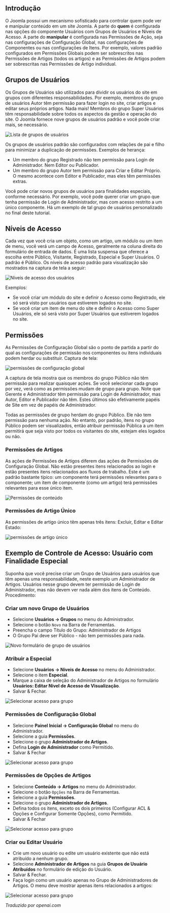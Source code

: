 <!-- Filename: J4.x:Access_Control / Display title: Controle de Acesso -->

## Introdução

O Joomla possui um mecanismo sofisticado para controlar quem pode ver e manipular conteúdo em um site Joomla. A parte do **quem** é configurada nas opções do componente Usuários com Grupos de Usuários e Níveis de Acesso. A parte do **manipular** é configurada nas Permissões de Ação, seja nas configurações de Configuração Global, nas configurações de Componentes ou nas configurações de Itens. Por exemplo, valores padrão configurados em Permissões Globais podem ser sobrescritos nas Permissões de Artigos (todos os artigos) e as Permissões de Artigos podem ser sobrescritas nas Permissões de Artigo individual.

## Grupos de Usuários

Os Grupos de Usuários são utilizados para dividir os usuários do site em grupos com diferentes responsabilidades. Por exemplo, membros do grupo de usuários Autor têm permissão para fazer login no site, criar artigos e editar seus próprios artigos. Nada mais! Membros do grupo Super Usuários têm responsabilidade sobre todos os aspectos da gestão e operação do site. O Joomla fornece nove grupos de usuários padrão e você pode criar mais, se necessário.

![Lista de grupos de usuários](../../../en/images/users/access-control-users-groups-list.png)

Os grupos de usuários padrão são configurados com relações de pai e filho para minimizar a duplicação de permissões. Exemplos de herança:

- Um membro do grupo Registrado não tem permissão para Login de Administrador. Nem Editor ou Publicador.
- Um membro do grupo Autor tem permissão para Criar e Editar Próprio. O mesmo acontece com Editor e Publicador, mas eles têm permissões extras.

Você pode criar novos grupos de usuários para finalidades especiais, conforme necessário. Por exemplo, você pode querer criar um grupo que tenha permissão de Login de Administrador, mas com acesso restrito a um único componente. Há um exemplo de tal grupo de usuários personalizado no final deste tutorial.

## Níveis de Acesso

Cada vez que você cria um objeto, como um artigo, um módulo ou um item de menu, você verá um campo de Acesso, geralmente na coluna direita do formulário de entrada de dados. É uma lista suspensa que oferece a escolha entre Público, Visitante, Registrado, Especial e Super Usuários. O padrão é Público. Os níveis de acesso padrão para visualização são mostrados na captura de tela a seguir:

![Níveis de acesso dos usuários](../../../en/images/users/access-control-users-access-levels.png)

Exemplos:

- Se você criar um módulo do site e definir o Acesso como Registrado, ele só será visto por usuários que estiverem logados no site.
- Se você criar um item de menu do site e definir o Acesso como Super Usuários, ele só será visto por Super Usuários que estiverem logados no site.

## Permissões

As Permissões de Configuração Global são o ponto de partida a partir do qual as configurações de permissão nos componentes ou itens individuais podem herdar ou substituir. Captura de tela:

![permissões de configuração global](../../../en/images/users/access-control-global-configuration-permissions.png)

A captura de tela mostra que os membros do grupo Público não têm permissão para realizar quaisquer ações. Se você selecionar cada grupo por vez, verá como as permissões mudam de grupo para grupo. Note que Gerente e Administrador têm permissão para Login de Administrador, mas Autor, Editor e Publicador não têm. Estes últimos são efetivamente papéis de Site em vez de papéis de Administrador.

Todas as permissões de grupo herdam do grupo Público. Ele não tem permissão para nenhuma ação. No entanto, por padrão, itens no grupo Público podem ser visualizados, então atribuir permissão Pública a um item permitirá que seja visto por todos os visitantes do site, estejam eles logados ou não.

### Permissões de Artigos

As ações de Permissões de Artigos diferem das ações de Permissões de Configuração Global. Não estão presentes itens relacionados ao login e estão presentes itens relacionados aos fluxos de trabalho. Este é um padrão bastante típico: um componente terá permissões relevantes para o componente; um item de componente (como um artigo) terá permissões relevantes para esse único item.

![Permissões de conteúdo](../../../en/images/users/access-control-global-content-permissions.png)

### Permissões de Artigo Único

As permissões de artigo único têm apenas três itens: Excluir, Editar e Editar Estado:

![permissões de artigo único](../../../en/images/users/access-control-article-permissions.png)

## Exemplo de Controle de Acesso: Usuário com Finalidade Especial

Suponha que você precise criar um Grupo de Usuários para usuários que têm apenas uma responsabilidade, neste exemplo um Administrador de Artigos. Usuários nesse grupo devem ter permissão de Login de Administrador, mas não devem ver nada além dos itens de Conteúdo. Procedimento:

### Criar um novo Grupo de Usuários

- Selecione **Usuários → Grupos** no menu do Administrador.
- Selecione o botão `Novo` na Barra de Ferramentas.
- Preencha o campo Título do Grupo: Administrador de Artigos
- O Grupo Pai deve ser Público - não tem permissões para nada.

![Novo formulário de grupo de usuários](../../../en/images/users/access-control-new-group.png)

### Atribuir a Especial

- Selecione **Usuários → Níveis de Acesso** no menu do Administrador.
- Selecione o item **Especial**.
- Marque a caixa de seleção do Administrador de Artigos no formulário **Usuários: Editar Nível de Acesso de Visualização**.
- Salvar & Fechar.

![Selecionar acesso para grupo](../../../en/images/users/access-control-select-access-for-group.png)

### Permissões de Configuração Global

- Selecione **Painel Inicial → Configuração Global** no menu do Administrador.
- Selecione a guia **Permissões**.
- Selecione o grupo **Administrador de Artigos**.
- Defina **Login de Administrador** como Permitido.
- Salvar & Fechar

![Selecionar acesso para grupo](../../../en/images/users/access-control-article-administrator-global-permissions.png)

### Permissões de Opções de Artigos

- Selecione **Conteúdo → Artigos** no menu do Administrador.
- Selecione o botão `Opções` na Barra de Ferramentas.
- Selecione a guia **Permissões**.
- Selecione o grupo **Administrador de Artigos**.
- Defina todos os itens, exceto os dois primeiros (Configurar ACL & Opções e Configurar Somente Opções), como Permitido.
- Salvar & Fechar

![Selecionar acesso para grupo](../../../en/images/users/access-control-article-administrator-content-permissions.png)

### Criar ou Editar Usuário

- Crie um novo usuário ou edite um usuário existente que não está atribuído a nenhum grupo.
- Selecione **Administrador de Artigos** na guia **Grupos de Usuário Atribuídos** no formulário de edição do Usuário.
- Salvar & Fechar.
- Faça login como um usuário apenas no Grupo de Administradores de Artigos. O menu deve mostrar apenas itens relacionados a artigos:

![Selecionar acesso para grupo](../../../en/images/users/access-control-article-administrator-home-dashboard.png)

*Traduzido por openai.com*

